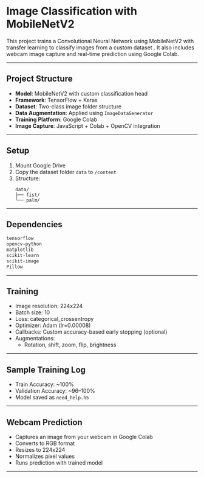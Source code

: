 # Image Classification with MobileNetV2

This project trains a Convolutional Neural Network using MobileNetV2 with transfer learning to classify images from a custom dataset . It also includes webcam image capture and real-time prediction using Google Colab.

---

## Project Structure

- **Model**: MobileNetV2 with custom classification head  
- **Framework**: TensorFlow + Keras  
- **Dataset**: Two-class image folder structure  
- **Data Augmentation**: Applied using `ImageDataGenerator`  
- **Training Platform**: Google Colab  
- **Image Capture**: JavaScript + Colab + OpenCV integration  

---

## Setup

1. Mount Google Drive
2. Copy the dataset folder `data` to `/content`
3. Structure:
    ```
    data/
    ├── fist/
    └── palm/
    ```

---

## Dependencies

```bash
tensorflow
opencv-python
matplotlib
scikit-learn
scikit-image
Pillow
```

---

## Training

- Image resolution: 224x224  
- Batch size: 10  
- Loss: categorical_crossentropy  
- Optimizer: Adam (lr=0.00008)  
- Callbacks: Custom accuracy-based early stopping (optional)  
- Augmentations:
  - Rotation, shift, zoom, flip, brightness

---

## Sample Training Log

- Train Accuracy: ~100%
- Validation Accuracy: ~96–100%
- Model saved as `need_help.h5`

---

## Webcam Prediction

- Captures an image from your webcam in Google Colab
- Converts to RGB format
- Resizes to 224x224
- Normalizes pixel values
- Runs prediction with trained model

---
